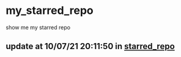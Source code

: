 # my_starred_repo
show me my starred repo

update at 10/07/21 20:11:50 in [starred_repo](./index.html)
---


